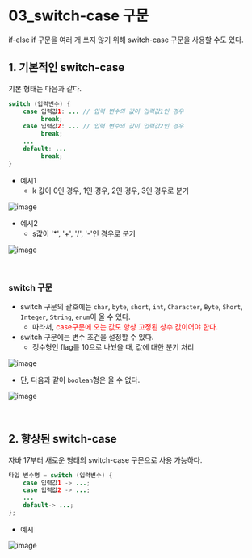# 03_switch-case 구문

if-else if 구문을 여러 개 쓰지 않기 위해 switch-case 구문을 사용할 수도 있다.

## 1. 기본적인 switch-case

기본 형태는 다음과 같다.

```java
switch (입력변수) {
    case 입력값1: ... // 입력 변수의 값이 입력값1인 경우
         break;
    case 입력값2: ... // 입력 변수의 값이 입력값2인 경우
         break;
    ...
    default: ...
         break;
}
```

- 예시1
  - k 값이 0인 경우, 1인 경우, 2인 경우, 3인 경우로 분기


![image](https://user-images.githubusercontent.com/93081720/212358478-837c704f-a8bc-45dc-ba88-b008c9742257.png)

- 예시2
  - s값이 '*', '+', '/', '-'인 경우로 분기

![image](https://user-images.githubusercontent.com/93081720/226151788-fde330b4-2c50-43cd-82fc-40b3401e5b99.png)

<br>

### switch 구문

- switch 구문의 괄호에는 `char`, `byte`, `short`, `int`, `Character`, `Byte`, `Short`, `Integer`, `String`, `enum`이 올 수 있다.
  - 따라서, <span style="color:Red">case구문에 오는 값도 항상 고정된 상수 값이어야 한다.</span>
- switch 구문에는 변수 조건을 설정할 수 있다.
  - 정수형인 flag를 10으로 나눴을 때, 값에 대한 분기 처리

![image](https://user-images.githubusercontent.com/93081720/226151916-441e90dc-cc86-4fe6-88df-9501d56321e9.png)

- 단, 다음과 같이 `boolean`형은 올 수 없다.

![image](https://user-images.githubusercontent.com/93081720/226152006-1e767059-49c6-4564-a57a-2c30c745f95d.png)

<br>

## 2. 향상된 switch-case

자바 17부터 새로운 형태의 switch-case 구문으로 사용 가능하다.

```java
타입 변수명 = switch (입력변수) {
    case 입력값1 -> ...;
    case 입력값2 -> ...;
    ...
    default-> ...;
};
```

- 예시

![image](https://user-images.githubusercontent.com/93081720/212358176-fd13a3c7-fc90-4463-9483-b9688098a234.png)
